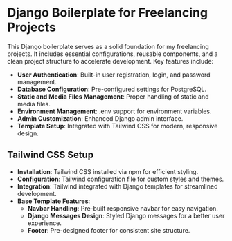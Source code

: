 # Django Boilerplate for Freelancing Projects

This Django boilerplate serves as a solid foundation for my freelancing projects. It includes essential configurations, reusable components, and a clean project structure to accelerate development. Key features include:

- __User Authentication__: Built-in user registration, login, and password management.
- __Database Configuration__: Pre-configured settings for PostgreSQL.
- __Static and Media Files Management__: Proper handling of static and media files.
- __Environment Management__: .env support for environment variables.
- __Admin Customization__: Enhanced Django admin interface.
- __Template Setup__: Integrated with Tailwind CSS for modern, responsive design.

## Tailwind CSS Setup
- __Installation__: Tailwind CSS installed via npm for efficient styling.
- __Configuration__: Tailwind configuration file for custom styles and themes.
- __Integration__: Tailwind integrated with Django templates for streamlined development.
- __Base Template Features__:
  - __Navbar Handling__: Pre-built responsive navbar for easy navigation.
  - __Django Messages Design__: Styled Django messages for a better user experience.
  - __Footer__: Pre-designed footer for consistent site structure.
